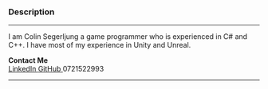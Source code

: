 ### Description   
   
---

I am Colin Segerljung a game programmer who is experienced in C# and C++.
I have most of my experience in Unity and Unreal.

**Contact Me**   
<a href="https://www.linkedin.com/in/colin-segerljung/" class="icons" id="linkedin"> <thing class="redirect_button"> LinkedIn </thing></a>
<a href="https://github.com/ColinSeger" class="icons" id="git_hub"> <thing class="redirect_button"> GitHub </thing></a>
<a  class="icons" id="phone_icon"> <thing class="redirect_button"> 0721522993 </thing></a>

---